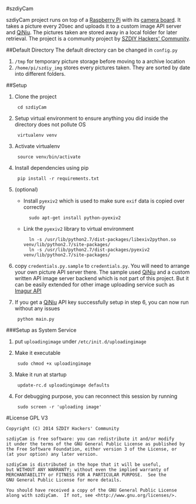 #szdiyCam

szdiyCam project runs on top of a [Raspberry Pi](www.raspberrypi.org/‎) with its [camera board](www.raspberrypi.org/tag/camera-board/‎). It takes a picture every 20sec and uploads it to a custom image API server and [QiNiu](qiniu.com). The pictures taken are stored away in a local folder for later retrieval. The project is a community project by [SZDIY Hackers' Community](http://www.szdiy.org/).

##Default Directory
The default directory can be changed in `config.py`

1. `/tmp` for temporary picture storage before moving to a archive location
2. `/home/pi/szdiy_img` stores every pictures taken. They are sorted by date into different folders.

##Setup
1. Clone the project

		cd szdiyCam
		
2. Setup virtual environment to ensure anything you did inside the directory does not pollute OS

		virtualenv venv
		
3. Activate virtualenv

		source venv/bin/activate
	
4. Install dependencies using pip

		pip install -r requirements.txt 

5. (optional)
	* Install `pyexiv2` which is used to make sure `exif` data is copied over correctly

			sudo apt-get install python-pyexiv2

	* Link the `pyexiv2` library to virtual environment
		
			ln -s /usr/lib/python2.7/dist-packages/libexiv2python.so venv/lib/python2.7/site-packages/
			ln -s /usr/lib/python2.7/dist-packages/pyexiv2 venv/lib/python2.7/site-packages/
		
6. copy `credentials.py.sample` to `credentials.py`. You will need to arrange your own picture API server there. The sample used [QiNiu](qiniu.com) and a custom written API image server backend which is not part of this project. But it can be easily extended for other image uploading service such as [Imagur API](https://api.imgur.com)

7. If you get a [QiNiu](qiniu.com) API key successfully setup in step 6, you can now run without any issues

		python main.py

###Setup as System Service
1. put `uploadingimage` under ```/etc/init.d/uploadingimage```
2. Make it executable

		sudo chmod +x uploadingimage
		
3. Make it run at startup

		update-rc.d uploadingimage defaults

4. For debugging purpose, you can reconnect this session by running

		sudo screen -r 'uploading image'

#License
GPL V3
	
	Copyright (C) 2014 SZDIY Hackers' Community

	szdiyCam is free software: you can redistribute it and/or modify
	it under the terms of the GNU General Public License as published by
	the Free Software Foundation, either version 3 of the License, or
	(at your option) any later version.

	szdiyCam is distributed in the hope that it will be useful,
	but WITHOUT ANY WARRANTY; without even the implied warranty of
	MERCHANTABILITY or FITNESS FOR A PARTICULAR PURPOSE.  See the
	GNU General Public License for more details.

	You should have received a copy of the GNU General Public License
	along with szdiyCam.  If not, see <http://www.gnu.org/licenses/>.